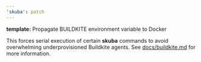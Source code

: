 ```yaml
---
'skuba': patch
---
```


**template:** Propagate BUILDKITE environment variable to Docker

This forces serial execution of certain **skuba** commands to avoid overwhelming underprovisioned Buildkite agents. See [docs/buildkite.md](https://github.com/seek-oss/skuba/tree/master/docs/buildkite.md) for more information.
